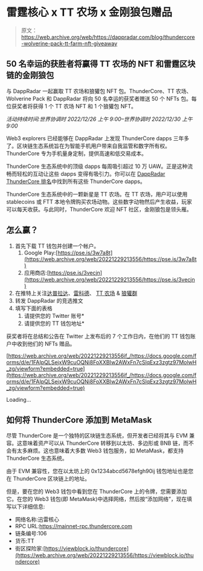# 雷霆核心 x TT 农场 x 金刚狼包赠品

> 原文：<https://web.archive.org/web/https://dappradar.com/blog/thundercore-wolverine-pack-tt-farm-nft-giveaway>

## 50 名幸运的获胜者将赢得 TT 农场的 NFT 和雷霆区块链的金刚狼包

与 DappRadar 一起赢取 TT 农场和狼獾包 NFT 包。ThunderCore、TT 农场、Wolverine Pack 和 DappRadar 将向 50 名幸运的获奖者赠送 50 个 NFTs 包。每位获奖者将获得 1 个 TT 农场 NFT 和 1 个狼獾包 NFT。

*活动持续时间:世界协调时 2022/12/26 上午 9:00–世界协调时 2022/12/30 上午 9:00*

Web3 explorers 已经能够在 DappRadar 上发现 ThunderCore dapps 三年多了。区块链生态系统旨在为智能手机用户带来自我监管和数字所有权。ThunderCore 专为手机量身定制，提供高速和低交易成本。

ThunderCore 生态系统中的顶级 dapps 每周吸引超过 10 万 UAW。正是这种流畅而轻松的互动让这些 dapps 变得有吸引力。你可以在 [DappRadar ThunderCore 排名](https://web.archive.org/web/20221229213556/https://dappradar.com/rankings/protocol/thundercore)中找到所有这些 ThunderCore dapps。

ThunderCore 生态系统中的一颗新星是 TT 农场。在 TT 农场，用户可以使用 stablecoins 或 FTT 本地令牌购买农场动物。这些数字动物然后产生收益，玩家可以每天收获。与此同时，ThunderCore 欢迎 NFT 社区，金刚狼包是领头雁。

## 怎么赢？

1.  首先下载 TT 钱包并创建一个帐户。
    1.  Google Play:[https://pse.is/3w7a8t](https://web.archive.org/web/20221229213556/https://pse.is/3w7a8t)
    2.  应用商店:[https://pse.is/3vecjn](https://web.archive.org/web/20221229213556/https://pse.is/3vecjn)
2.  在推特上关注[达普拉达](https://web.archive.org/web/20221229213556/https://twitter.com/DappRadar)、[雷科德](https://web.archive.org/web/20221229213556/https://twitter.com/ThunderCoreLab)、 [TT 农场](https://web.archive.org/web/20221229213556/https://twitter.com/TTFarm_Official) & [狼獾群](https://web.archive.org/web/20221229213556/https://twitter.com/Wolverine_Pack)
3.  转发 DappRadar 的竞选推文
4.  填写下面的表格
    1.  请提供您的 Twitter 账号*
    2.  请提供您的 TT 钱包地址*

获奖者将在总结和公告在 Twitter 上发布后的 7 个工作日内，在他们的 TT 钱包账户中收到他们的 NFTs 赠品。

[https://web.archive.org/web/20221229213556if_/https://docs.google.com/forms/d/e/1FAIpQLSejxW9cuOQNi8FoXXBIw2AWxFn7cSlqExz3zgtz97MolwH_zg/viewform?embedded=true](https://web.archive.org/web/20221229213556if_/https://docs.google.com/forms/d/e/1FAIpQLSejxW9cuOQNi8FoXXBIw2AWxFn7cSlqExz3zgtz97MolwH_zg/viewform?embedded=true)

Loading…

## 如何将 ThunderCore 添加到 MetaMask

尽管 ThunderCore 是一个独特的区块链生态系统，但开发者已经将其与 EVM 兼容。这意味着资产可以从 ThunderCore 转移到以太坊、多边形或 BNB 链，而不会有太多麻烦。这也意味着大多数 Web3 钱包服务，如 MetaMask，都支持 ThunderCore 生态系统。

由于 EVM 兼容性，您在以太坊上的 0x1234abcd5678efgh90ij 钱包地址也是您在 ThunderCore 区块链上的地址。

但是，要在您的 Web3 钱包中看到您在 ThunderCore 上的令牌，您需要添加它。在您的 Web3 钱包(即 MetaMask)中选择网络，然后按“添加网络”，现在填写以下详细信息:

*   网络名称:迅雷核心
*   RPC URL:https://mainnet-rpc.thundercore.com
*   链条编号:106
*   货币:TT
*   街区探险家:[https://viewblock.io/thundercore](https://web.archive.org/web/20221229213556/https://viewblock.io/thundercore)